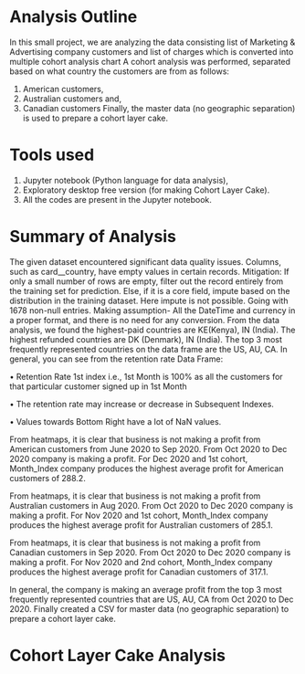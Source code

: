 # Analysis Outline
In this small project, we are analyzing the data consisting list of Marketing & Advertising company customers and list of charges which is converted into multiple cohort analysis chart
A cohort analysis was performed, separated based on what country the customers are from as follows:
1.	American customers, 
2.	Australian customers and,
3.	Canadian customers
Finally, the master data (no geographic separation) is used to prepare a cohort layer cake.

# Tools used
1.	Jupyter notebook (Python language for data analysis), 
2.	Exploratory desktop free version (for making Cohort Layer Cake).
3.	All the codes are present in the Jupyter notebook.

# Summary of Analysis
The given dataset encountered significant data quality issues. Columns, such as card__country, have empty values in certain records. Mitigation: If only a small number of rows are empty, filter out the record entirely from the training set for prediction. Else, if it is a core field, impute based on the distribution in the training dataset. Here impute is not possible. Going with 1678 non-null entries.
Making assumption- All the DateTime and currency in a proper format, and there is no need for any conversion.
From the data analysis, we found the highest-paid countries are KE(Kenya), IN (India). The highest refunded countries are DK (Denmark), IN (India). The top 3 most frequently represented countries on the data frame are the US, AU, CA.
In general, you can see from the retention rate Data Frame:

•	Retention Rate 1st index i.e., 1st Month is 100% as all the customers for that particular customer signed up in 1st Month

•	The retention rate may increase or decrease in Subsequent Indexes.

•	Values towards Bottom Right have a lot of NaN values.

From heatmaps, it is clear that business is not making a profit from American customers from June 2020 to Sep 2020. From Oct 2020 to Dec 2020 company is making a profit. For Dec 2020 and 1st cohort, Month_Index company produces the highest average profit for American customers of 288.2.

From heatmaps, it is clear that business is not making a profit from Australian customers in Aug 2020. From Oct 2020 to Dec 2020 company is making a profit. For Nov 2020 and 1st cohort, Month_Index company produces the highest average profit for Australian customers of 285.1.

From heatmaps, it is clear that business is not making a profit from Canadian customers in Sep 2020. From Oct 2020 to Dec 2020 company is making a profit. For Nov 2020 and 2nd cohort, Month_Index company produces the highest average profit for Canadian customers of 317.1.

In general, the company is making an average profit from the top 3 most frequently represented countries that are US, AU, CA from Oct 2020 to Dec 2020.
Finally created a CSV for master data (no geographic separation) to prepare a cohort layer cake.

# Cohort Layer Cake Analysis

